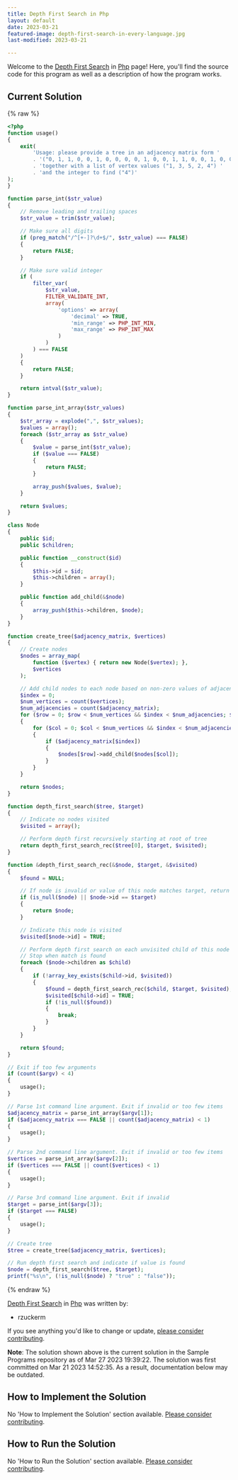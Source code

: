 ```yaml
---
title: Depth First Search in Php
layout: default
date: 2023-03-21
featured-image: depth-first-search-in-every-language.jpg
last-modified: 2023-03-21

---
```


Welcome to the [Depth First Search](https://rzuckerm.github.io/sample-programs-website-copy/projects/depth-first-search) in [Php](https://rzuckerm.github.io/sample-programs-website-copy/languages/php) page! Here, you'll find the source code for this program as well as a description of how the program works.

## Current Solution

{% raw %}

```php
<?php
function usage()
{
    exit(
        'Usage: please provide a tree in an adjacency matrix form '
        . '("0, 1, 1, 0, 0, 1, 0, 0, 0, 0, 1, 0, 0, 1, 1, 0, 0, 1, 0, 0, 0, 0, 1, 0, 0") '
        . 'together with a list of vertex values ("1, 3, 5, 2, 4") '
        . 'and the integer to find ("4")'
);
}

function parse_int($str_value)
{
    // Remove leading and trailing spaces
    $str_value = trim($str_value);

    // Make sure all digits
    if (preg_match("/^[+-]?\d+$/", $str_value) === FALSE)
    {
        return FALSE;
    }

    // Make sure valid integer
    if (
        filter_var(
            $str_value,
            FILTER_VALIDATE_INT,
            array(
                'options' => array(
                    'decimal' => TRUE,
                    'min_range' => PHP_INT_MIN,
                    'max_range' => PHP_INT_MAX
                )
            )
        ) === FALSE
    )
    {
        return FALSE;
    }

    return intval($str_value);
}

function parse_int_array($str_values)
{
    $str_array = explode(",", $str_values);
    $values = array();
    foreach ($str_array as $str_value)
    {
        $value = parse_int($str_value);
        if ($value === FALSE)
        {
            return FALSE;
        }

        array_push($values, $value);
    }

    return $values;
}

class Node
{
    public $id;
    public $children;

    public function __construct($id)
    {
        $this->id = $id;
        $this->children = array();
    }

    public function add_child(&$node)
    {
        array_push($this->children, $node);
    }
}

function create_tree($adjacency_matrix, $vertices)
{
    // Create nodes
    $nodes = array_map(
        function ($vertex) { return new Node($vertex); },
        $vertices
    );

    // Add child nodes to each node based on non-zero values of adjacency matrix
    $index = 0;
    $num_vertices = count($vertices);
    $num_adjacencies = count($adjacency_matrix);
    for ($row = 0; $row < $num_vertices && $index < $num_adjacencies; $row++)
    {
        for ($col = 0; $col < $num_vertices && $index < $num_adjacencies; $col++, $index++)
        {
            if ($adjacency_matrix[$index])
            {
                $nodes[$row]->add_child($nodes[$col]);
            }
        }
    }

    return $nodes;
}

function depth_first_search($tree, $target)
{
    // Indicate no nodes visited
    $visited = array();

    // Perform depth first recursively starting at root of tree
    return depth_first_search_rec($tree[0], $target, $visited);
}

function &depth_first_search_rec(&$node, $target, &$visited)
{
    $found = NULL;

    // If node is invalid or value of this node matches target, return this node
    if (is_null($node) || $node->id == $target)
    {
        return $node;
    }

    // Indicate this node is visited
    $visited[$node->id] = TRUE;

    // Perform depth first search on each unvisited child of this node (if any).
    // Stop when match is found
    foreach ($node->children as $child)
    {
        if (!array_key_exists($child->id, $visited))
        {
            $found = depth_first_search_rec($child, $target, $visited);
            $visited[$child->id] = TRUE;
            if (!is_null($found))
            {
                break;
            }
        }
    }

    return $found;
}

// Exit if too few arguments
if (count($argv) < 4)
{
    usage();
}

// Parse 1st command line argument. Exit if invalid or too few items
$adjacency_matrix = parse_int_array($argv[1]);
if ($adjacency_matrix === FALSE || count($adjacency_matrix) < 1)
{
    usage();
}

// Parse 2nd command line argument. Exit if invalid or too few items
$vertices = parse_int_array($argv[2]);
if ($vertices === FALSE || count($vertices) < 1)
{
    usage();
}

// Parse 3rd command line argument. Exit if invalid
$target = parse_int($argv[3]);
if ($target === FALSE)
{
    usage();
}

// Create tree
$tree = create_tree($adjacency_matrix, $vertices);

// Run depth first search and indicate if value is found
$node = depth_first_search($tree, $target);
printf("%s\n", (!is_null($node) ? "true" : "false"));
```

{% endraw %}

[Depth First Search](https://rzuckerm.github.io/sample-programs-website-copy/projects/depth-first-search) in [Php](https://rzuckerm.github.io/sample-programs-website-copy/languages/php) was written by:

- rzuckerm

If you see anything you'd like to change or update, [please consider contributing](https://github.com/TheRenegadeCoder/sample-programs).

**Note**: The solution shown above is the current solution in the Sample Programs repository as of Mar 27 2023 19:39:22. The solution was first committed on Mar 21 2023 14:52:35. As a result, documentation below may be outdated.

## How to Implement the Solution

No 'How to Implement the Solution' section available. [Please consider contributing](https://github.com/TheRenegadeCoder/sample-programs-website).

## How to Run the Solution

No 'How to Run the Solution' section available. [Please consider contributing](https://github.com/TheRenegadeCoder/sample-programs-website).